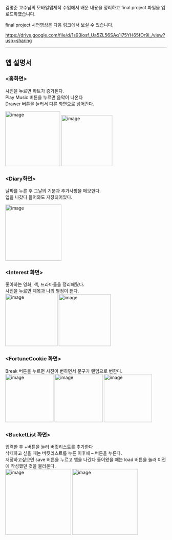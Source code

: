 김명준 교수님의 모바일앱제작 수업에서 배운 내용을 정리하고 final project 파일을 업로드하였습니다.


final project 시연영상은 다음 링크에서 보실 수 있습니다.

https://drive.google.com/file/d/1s93iosf_Ua5ZL56SAq1i75YH65fOr9i_/view?usp=sharing

----------------------
## 앱 설명서

### <홈화면>
사진을 누르면 하트가 증가된다. <br>
Play Music 버튼을 누르면 음악이 나온다<br>
Drawer 버튼을 눌러서 다른 화면으로 넘어간다. <br>
    
<img width="171" alt="image" src="https://github.com/ekgus9701/21-2_mobileAppMaking/assets/52192706/31bc90fc-3385-4d03-b677-72c90d9ddcb9">
<img width="159" alt="image" src="https://github.com/ekgus9701/21-2_mobileAppMaking/assets/52192706/bfdfcaeb-a191-42e6-9b1f-38559616f848">

### <Diary화면>
날짜를 누른 후 그날의 기분과 추가사항을 메모한다.<br> 앱을 나갔다 들어와도 저장되어있다.
 
<img width="175" alt="image" src="https://github.com/ekgus9701/21-2_mobileAppMaking/assets/52192706/df6800dd-ee9c-42b2-9ba7-ce08aa4882a5">


### <Interest 화면><br>
좋아하는 영화, 책, 드라마들을 정리해뒀다.<br>
사진을 누르면 제목과 나의 별점이 뜬다.<br>
<img width="163" alt="image" src="https://github.com/ekgus9701/21-2_mobileAppMaking/assets/52192706/098ea985-91a4-4f2f-a8b8-a52df2f1ade7">
<img width="162" alt="image" src="https://github.com/ekgus9701/21-2_mobileAppMaking/assets/52192706/fe9b220e-6fa0-41fa-a1d6-5e81783fd66c">

                                  
### <FortuneCookie 화면><br>
Break 버튼을 누르면 사진이 변하면서 문구가 랜덤으로 변한다.<br>
     <img width="150" alt="image" src="https://github.com/ekgus9701/21-2_mobileAppMaking/assets/52192706/0f5b70ca-6d04-4d33-99aa-c4d7b3631a2c">
<img width="150" alt="image" src="https://github.com/ekgus9701/21-2_mobileAppMaking/assets/52192706/5e1e7c85-f0ab-4056-9e98-514a628c5453">
<img width="150" alt="image" src="https://github.com/ekgus9701/21-2_mobileAppMaking/assets/52192706/f504afa2-fc97-4f28-aa61-7adef081bd90">


### <BucketList 화면><br>
입력한 후 +버튼을 눌러 버킷리스트를 추가한다 <br>
삭제하고 싶을 때는 버킷리스트를 누른 이후에 – 버튼을 누른다.<br>
저장하고싶으면 save 버튼을 누르고 앱을 나갔다 들어왔을 때는 load 버튼을 눌러 이전에 작성했던 것을 불러온다.<br>
<img width="205" alt="image" src="https://github.com/ekgus9701/21-2_mobileAppMaking/assets/52192706/51cce6eb-fa41-45dd-a4bf-ddd4157af597">
<img width="205" alt="image" src="https://github.com/ekgus9701/21-2_mobileAppMaking/assets/52192706/6e582b51-ea74-4411-9626-a0b96160fbdb">
   


